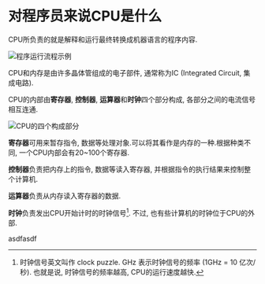 # 对程序员来说CPU是什么

CPU所负责的就是解释和运行最终转换成机器语言的程序内容.

![程序运行流程示例](/images/program_flow.png)

CPU和内存是由许多晶体管组成的电子部件, 通常称为IC (Integrated Circuit, 集成电路).

CPU的内部由**寄存器**, **控制器**, **运算器**和**时钟**四个部分构成, 各部分之间的电流信号相互连通.

![CPU的四个构成部分](/images/cpu.png)

**寄存器**可用来暂存指令, 数据等处理对象.可以将其看作是内存的一种.根据种类不同, 一个CPU内部会有20~100个寄存器.

**控制器**负责把内存上的指令, 数据等读入寄存器, 并根据指令的执行结果来控制整个计算机.

**运算器**负责从内存读入寄存器的数据.

**时钟**负责发出CPU开始计时的时钟信号[^①]. 不过, 也有些计算机的时钟位于CPU的外部.

[^①]: 时钟信号英文叫作 clock puzzle. GHz 表示时钟信号的频率 (1GHz = 10 亿次/秒). 也就是说, 时钟信号的频率越高, CPU的运行速度越快.

asdfasdf